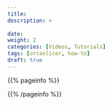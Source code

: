 ```yaml
---
title: 
description: >
  
date: 
weight: 2
categories: [Videos, Tutorials]
tags: [orcaslicer, how-to]
draft: true
---
```


{{% pageinfo %}}

{{% /pageinfo %}}


